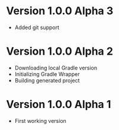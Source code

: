 # Version 1.0.0 Alpha 3

- Added git support

# Version 1.0.0 Alpha 2

- Downloading local Gradle version
- Initializing Gradle Wrapper
- Building generated project

# Version 1.0.0 Alpha 1

- First working version
